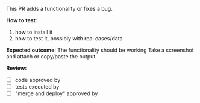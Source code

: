 This PR adds a functionality or fixes a bug.

**How to test**:
1. how to install it
1. how to test it, possibly with real cases/data

**Expected outcome**:
The functionality should be working
Take a screenshot and attach or copy/paste the output.

**Review:**
- [ ] code approved by
- [ ] tests executed by
- [ ] "merge and deploy" approved by
